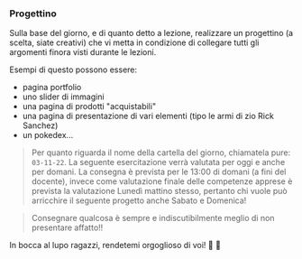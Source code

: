 ### Progettino

Sulla base del giorno, e di quanto detto a lezione, realizzare un progettino (a scelta, siate creativi) che vi metta in condizione di collegare tutti gli argomenti finora visti durante le lezioni.

Esempi di questo possono essere:

- pagina portfolio
- uno slider di immagini
- una pagina di prodotti "acquistabili"
- una pagina di presentazione di vari elementi (tipo le armi di zio Rick Sanchez)
- un pokedex...

> Per quanto riguarda il nome della cartella del giorno, chiamatela pure: `03-11-22`. La seguente esercitazione verrà valutata per oggi e anche per domani. La consegna è prevista per le 13:00 di domani (a fini del docente), invece come valutazione finale delle competenze apprese è prevista la valutazione Lunedì mattino stesso, pertanto chi vuole può arricchire il seguente progetto anche Sabato e Domenica!

> Consegnare qualcosa è sempre e indiscutibilmente meglio di non presentare affatto!!

In bocca al lupo ragazzi, rendetemi orgoglioso di voi! 🚀 💪
